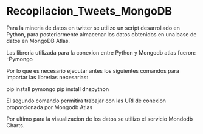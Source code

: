# Recopilacion_Tweets_MongoDB

Para la mineria de datos en twitter se utilizo un script desarrollado en Python, para posteriormente almacenar los datos obtenidos en una base de datos en MongoDB Atlas.

Las libreria utilizada para la conexion entre Python y Mongodb atlas fueron:
-Pymongo

Por lo que es necesario ejecutar antes los siguientes comandos para importar las librerias necesarias:

pip install pymongo
pip install dnspython

El segundo comando permitira trabajar con las URI de conexion proporcionada por Mongodb Atlas

Por ultimo para la visualizacion de los datos se utilizo el servicio Mondodb Charts.
